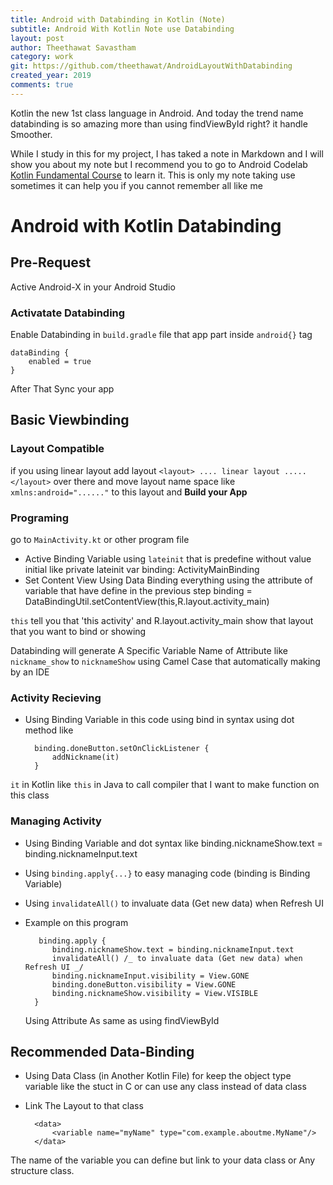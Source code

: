 ```yaml
---
title: Android with Databinding in Kotlin (Note)
subtitle: Android With Kotlin Note use Databinding
layout: post
author: Theethawat Savastham
category: work
git: https://github.com/theethawat/AndroidLayoutWithDatabinding
created_year: 2019
comments: true
---
```


Kotlin the new 1st class language in Android. And today the trend name databinding is so amazing more than using findViewById right? it handle Smoother.

While I study in this for my project, I has taked a note in Markdown and I will show you about my note but I recommend you to go to Android Codelab [Kotlin Fundamental Course](https://codelabs.developers.google.com/android-kotlin-fundamentals/) to learn it. This is only my note taking use sometimes it can help you if you cannot remember all like me

# Android with Kotlin Databinding

## Pre-Request

Active Android-X in your Android Studio

### Activatate Databinding

Enable Databinding in `build.gradle` file that app part inside `android{}` tag

    dataBinding {
        enabled = true
    }

After That Sync your app

## Basic Viewbinding

### Layout Compatible

if you using linear layout add layout `<layout> .... linear layout ..... </layout>` over there
and move layout name space like `xmlns:android="......"` to this layout and <b>Build your App</b>

### Programing

go to `MainActivity.kt` or other program file

- Active Binding Variable using `lateinit` that is predefine without value initial like
  private lateinit var binding: ActivityMainBinding
- Set Content View Using Data Binding everything using the attribute of variable that have define in the previous step
  binding = DataBindingUtil.setContentView(this,R.layout.activity_main)

`this` tell you that 'this activity' and R.layout.activity_main show that layout that you want to bind or showing

Databinding will generate A Specific Variable Name of Attribute like `nickname_show` to `nicknameShow` using Camel Case that
automatically making by an IDE

### Activity Recieving

- Using Binding Variable in this code using bind in syntax using dot method like

        binding.doneButton.setOnClickListener {
            addNickname(it)
        }

`it` in Kotlin like `this` in Java to call compiler that I want to make function on this class

### Managing Activity

- Using Binding Variable and dot syntax like
  binding.nicknameShow.text = binding.nicknameInput.text
- Using `binding.apply{...}` to easy managing code (binding is Binding Variable)
- Using `invalidateAll()` to invaluate data (Get new data) when Refresh UI
- Example on this program

         binding.apply {
            binding.nicknameShow.text = binding.nicknameInput.text
            invalidateAll() /_ to invaluate data (Get new data) when Refresh UI _/
            binding.nicknameInput.visibility = View.GONE
            binding.doneButton.visibility = View.GONE
            binding.nicknameShow.visibility = View.VISIBLE
        }

  Using Attribute As same as using findViewById

## Recommended Data-Binding

- Using Data Class (in Another Kotlin File) for keep the object type variable like the stuct in C or can use any class instead of data class
- Link The Layout to that class

        <data>
            <variable name="myName" type="com.example.aboutme.MyName"/>
        </data>

The name of the variable you can define but link to your data class or Any structure class.
